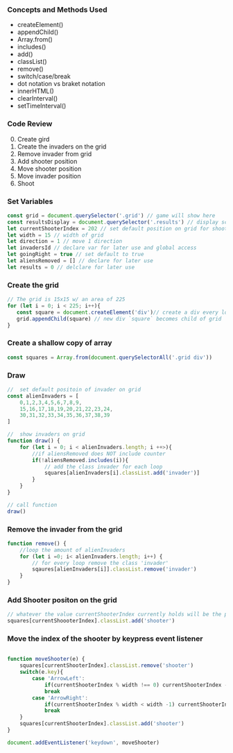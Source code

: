 ### Concepts and Methods Used
- createElement()
- appendChild()
- Array.from()
- includes()
- add()
- classList()
- remove()
- switch/case/break
- dot notation vs braket notation 
- innerHTML()
- clearInterval()
- setTimeInterval()

### Code Review
0. Create gird 
1. Create the invaders on the grid
2. Remove invader from grid
3. Add shooter position
4. Move shooter position
5. Move invader position
6. Shoot

 ### Set Variables
 ```js
const grid = document.querySelector('.grid') // game will show here
const resultsDisplay = document.querySelector('.results') // display score 
let currentShooterIndex = 202 // set default position on grid for shooter 
let width = 15 // width of grid 
let direction = 1 // move 1 direction 
let invadersId // declare var for later use and global access
let goingRight = true // set default to true
let aliensRemoved = [] // declare for later use 
let results = 0 // delclare for later use
 ```

 ### Create the grid
 ```js
 // The grid is 15x15 w/ an area of 225
for (let i = 0; i < 225; i++){
    const square = document.createElement('div')// create a div every loop
    grid.appendChild(square) // new div `square` becomes child of grid
}
 ```

 ### Create a shallow copy of array 

 ```js
const squares = Array.from(document.querySelectorAll('.grid div'))
 ```


### Draw

```js
//  set default positoin of invader on grid
const alienInvaders = [
    0,1,2,3,4,5,6,7,8,9,
    15,16,17,18,19,20,21,22,23,24,
    30,31,32,33,34,35,36,37,38,39
]

//  show invaders on grid 
function draw() {
    for (let i = 0; i < alienInvaders.length; i ++>){
        //if aliensRemoved does NOT include counter
        if(!aliensRemoved.includes(i)){
            // add the class invader for each loop
            squares[alienInvaders[i].classList.add('invader')]
        }
    }
}

// call function 
draw()
```

### Remove the invader from the grid
```js
function remove() {
    //loop the amount of alienInvaders
    for (let i =0; i< alienInvaders.length; i++) {
        // for every loop remove the class 'invader'
        sqaures[alienInvaders[i]].classList.remove('invader')
    }
}
```

### Add Shooter  positon on the grid 
```js 
// whatever the value currentShooterIndex currently holds will be the positon on the grid the shooter will be. 
squares[currentShoooterIndex].classList.add('shooter')
```

### Move the index of the shooter by keypress event listener
```js

function moveShooter(e) {
    squares[currentShooterIndex].classList.remove('shooter')
    switch(e.key){
        case 'ArrowLeft':
            if(currentShooterIndex % width !== 0) currentShooterIndex -=1
            break
        case 'ArrowRight':
            if(currentShooterIndex % width < width -1) currentShooterIndex += 1
            break
    }
    squares[currentShooterIndex].classList.add('shooter')
}

document.addEventListener('keydown', moveShooter)
```